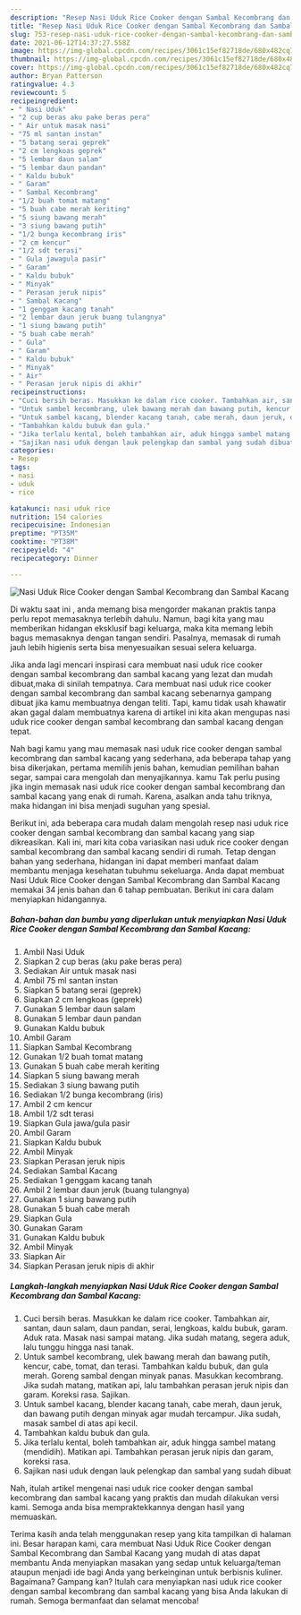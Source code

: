 ```yaml
---
description: "Resep Nasi Uduk Rice Cooker dengan Sambal Kecombrang dan Sambal Kacang Sederhana Untuk Jualan"
title: "Resep Nasi Uduk Rice Cooker dengan Sambal Kecombrang dan Sambal Kacang Sederhana Untuk Jualan"
slug: 753-resep-nasi-uduk-rice-cooker-dengan-sambal-kecombrang-dan-sambal-kacang-sederhana-untuk-jualan
date: 2021-06-12T14:37:27.558Z
image: https://img-global.cpcdn.com/recipes/3061c15ef82718de/680x482cq70/nasi-uduk-rice-cooker-dengan-sambal-kecombrang-dan-sambal-kacang-foto-resep-utama.jpg
thumbnail: https://img-global.cpcdn.com/recipes/3061c15ef82718de/680x482cq70/nasi-uduk-rice-cooker-dengan-sambal-kecombrang-dan-sambal-kacang-foto-resep-utama.jpg
cover: https://img-global.cpcdn.com/recipes/3061c15ef82718de/680x482cq70/nasi-uduk-rice-cooker-dengan-sambal-kecombrang-dan-sambal-kacang-foto-resep-utama.jpg
author: Bryan Patterson
ratingvalue: 4.3
reviewcount: 5
recipeingredient:
- " Nasi Uduk"
- "2 cup beras aku pake beras pera"
- " Air untuk masak nasi"
- "75 ml santan instan"
- "5 batang serai geprek"
- "2 cm lengkoas geprek"
- "5 lembar daun salam"
- "5 lembar daun pandan"
- " Kaldu bubuk"
- " Garam"
- " Sambal Kecombrang"
- "1/2 buah tomat matang"
- "5 buah cabe merah keriting"
- "5 siung bawang merah"
- "3 siung bawang putih"
- "1/2 bunga kecombrang iris"
- "2 cm kencur"
- "1/2 sdt terasi"
- " Gula jawagula pasir"
- " Garam"
- " Kaldu bubuk"
- " Minyak"
- " Perasan jeruk nipis"
- " Sambal Kacang"
- "1 genggam kacang tanah"
- "2 lembar daun jeruk buang tulangnya"
- "1 siung bawang putih"
- "5 buah cabe merah"
- " Gula"
- " Garam"
- " Kaldu bubuk"
- " Minyak"
- " Air"
- " Perasan jeruk nipis di akhir"
recipeinstructions:
- "Cuci bersih beras. Masukkan ke dalam rice cooker. Tambahkan air, santan, daun salam, daun pandan, serai, lengkoas, kaldu bubuk, garam. Aduk rata. Masak nasi sampai matang. Jika sudah matang, segera aduk, lalu tunggu hingga nasi tanak."
- "Untuk sambel kecombrang, ulek bawang merah dan bawang putih, kencur, cabe, tomat, dan terasi. Tambahkan kaldu bubuk, dan gula merah. Goreng sambal dengan minyak panas. Masukkan kecombrang. Jika sudah matang, matikan api, lalu tambahkan perasan jeruk nipis dan garam. Koreksi rasa. Sajikan."
- "Untuk sambel kacang, blender kacang tanah, cabe merah, daun jeruk, dan bawang putih dengan minyak agar mudah tercampur. Jika sudah, masak sambel di atas api kecil."
- "Tambahkan kaldu bubuk dan gula."
- "Jika terlalu kental, boleh tambahkan air, aduk hingga sambel matang (mendidih). Matikan api. Tambahkan perasan jeruk nipis dan garam, koreksi rasa."
- "Sajikan nasi uduk dengan lauk pelengkap dan sambal yang sudah dibuat"
categories:
- Resep
tags:
- nasi
- uduk
- rice

katakunci: nasi uduk rice 
nutrition: 154 calories
recipecuisine: Indonesian
preptime: "PT35M"
cooktime: "PT38M"
recipeyield: "4"
recipecategory: Dinner

---
```



![Nasi Uduk Rice Cooker dengan Sambal Kecombrang dan Sambal Kacang](https://img-global.cpcdn.com/recipes/3061c15ef82718de/680x482cq70/nasi-uduk-rice-cooker-dengan-sambal-kecombrang-dan-sambal-kacang-foto-resep-utama.jpg)

Di waktu  saat ini , anda memang bisa mengorder makanan praktis tanpa perlu repot memasaknya terlebih dahulu. Namun, bagi kita yang mau memberikan hidangan eksklusif bagi keluarga, maka kita memang lebih bagus memasaknya dengan tangan sendiri. Pasalnya, memasak di rumah jauh lebih higienis serta bisa menyesuaikan sesuai selera keluarga.

Jika anda lagi mencari inspirasi cara membuat nasi uduk rice cooker dengan sambal kecombrang dan sambal kacang yang lezat dan mudah dibuat,maka di sinilah tempatnya. Cara membuat nasi uduk rice cooker dengan sambal kecombrang dan sambal kacang  sebenarnya gampang dibuat jika kamu membuatnya dengan teliti. Tapi, kamu tidak usah khawatir akan gagal dalam membuatnya 
karena di artikel ini kita akan mengupas nasi uduk rice cooker dengan sambal kecombrang dan sambal kacang dengan tepat.  



Nah bagi kamu yang mau memasak nasi uduk rice cooker dengan sambal kecombrang dan sambal kacang yang sederhana, ada beberapa tahap yang bisa dikerjakan, pertama memilih jenis bahan, kemudian pemilihan bahan segar, sampai cara mengolah dan menyajikannya. kamu Tak perlu pusing jika ingin memasak nasi uduk rice cooker dengan sambal kecombrang dan sambal kacang yang enak di rumah. Karena, asalkan anda  tahu triknya, maka hidangan ini bisa menjadi suguhan yang spesial.

Berikut ini, ada beberapa cara mudah dalam mengolah resep nasi uduk rice cooker dengan sambal kecombrang dan sambal kacang yang siap dikreasikan. Kali ini, mari kita coba variasikan nasi uduk rice cooker dengan sambal kecombrang dan sambal kacang sendiri di rumah. Tetap dengan bahan yang sederhana, hidangan ini dapat memberi manfaat dalam membantu menjaga kesehatan tubuhmu sekeluarga. Anda dapat membuat Nasi Uduk Rice Cooker dengan Sambal Kecombrang dan Sambal Kacang memakai 34 jenis bahan dan 6 tahap pembuatan. Berikut ini cara dalam menyiapkan hidangannya.

<!--inarticleads1-->

##### Bahan-bahan dan bumbu yang diperlukan untuk menyiapkan Nasi Uduk Rice Cooker dengan Sambal Kecombrang dan Sambal Kacang:

1. Ambil  Nasi Uduk
1. Siapkan 2 cup beras (aku pake beras pera)
1. Sediakan  Air untuk masak nasi
1. Ambil 75 ml santan instan
1. Siapkan 5 batang serai (geprek)
1. Siapkan 2 cm lengkoas (geprek)
1. Gunakan 5 lembar daun salam
1. Gunakan 5 lembar daun pandan
1. Gunakan  Kaldu bubuk
1. Ambil  Garam
1. Siapkan  Sambal Kecombrang
1. Gunakan 1/2 buah tomat matang
1. Gunakan 5 buah cabe merah keriting
1. Siapkan 5 siung bawang merah
1. Sediakan 3 siung bawang putih
1. Sediakan 1/2 bunga kecombrang (iris)
1. Ambil 2 cm kencur
1. Ambil 1/2 sdt terasi
1. Siapkan  Gula jawa/gula pasir
1. Ambil  Garam
1. Siapkan  Kaldu bubuk
1. Ambil  Minyak
1. Siapkan  Perasan jeruk nipis
1. Sediakan  Sambal Kacang
1. Sediakan 1 genggam kacang tanah
1. Ambil 2 lembar daun jeruk (buang tulangnya)
1. Gunakan 1 siung bawang putih
1. Gunakan 5 buah cabe merah
1. Siapkan  Gula
1. Gunakan  Garam
1. Gunakan  Kaldu bubuk
1. Ambil  Minyak
1. Siapkan  Air
1. Siapkan  Perasan jeruk nipis di akhir




<!--inarticleads2-->

##### Langkah-langkah menyiapkan Nasi Uduk Rice Cooker dengan Sambal Kecombrang dan Sambal Kacang:

1. Cuci bersih beras. Masukkan ke dalam rice cooker. Tambahkan air, santan, daun salam, daun pandan, serai, lengkoas, kaldu bubuk, garam. Aduk rata. Masak nasi sampai matang. Jika sudah matang, segera aduk, lalu tunggu hingga nasi tanak.
1. Untuk sambel kecombrang, ulek bawang merah dan bawang putih, kencur, cabe, tomat, dan terasi. Tambahkan kaldu bubuk, dan gula merah. Goreng sambal dengan minyak panas. Masukkan kecombrang. Jika sudah matang, matikan api, lalu tambahkan perasan jeruk nipis dan garam. Koreksi rasa. Sajikan.
1. Untuk sambel kacang, blender kacang tanah, cabe merah, daun jeruk, dan bawang putih dengan minyak agar mudah tercampur. Jika sudah, masak sambel di atas api kecil.
1. Tambahkan kaldu bubuk dan gula.
1. Jika terlalu kental, boleh tambahkan air, aduk hingga sambel matang (mendidih). Matikan api. Tambahkan perasan jeruk nipis dan garam, koreksi rasa.
1. Sajikan nasi uduk dengan lauk pelengkap dan sambal yang sudah dibuat




Nah, itulah artikel mengenai  nasi uduk rice cooker dengan sambal kecombrang dan sambal kacang  yang praktis dan mudah dilakukan versi kami. Semoga anda bisa mempraktekkannya dengan hasil yang memuaskan. 

Terima kasih anda telah menggunakan resep yang kita tampilkan di halaman ini. Besar harapan kami, cara membuat  Nasi Uduk Rice Cooker dengan Sambal Kecombrang dan Sambal Kacang yang mudah di atas dapat membantu Anda menyiapkan masakan yang sedap untuk keluarga/teman ataupun menjadi ide bagi Anda yang berkeinginan untuk berbisnis kuliner. Bagaimana? Gampang kan? Itulah cara menyiapkan nasi uduk rice cooker dengan sambal kecombrang dan sambal kacang yang bisa Anda lakukan di rumah. Semoga bermanfaat dan selamat mencoba!

